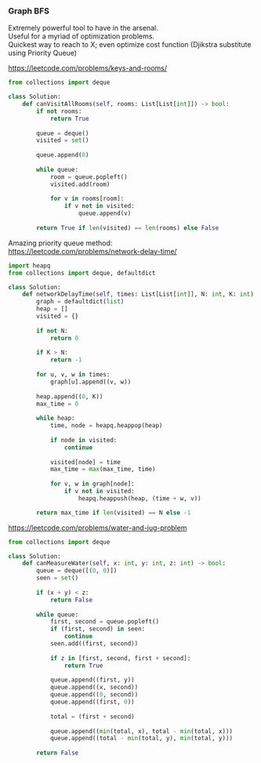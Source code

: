 ### Graph BFS

Extremely powerful tool to have in the arsenal. <br />
Useful for a myriad of optimization problems. <br />
Quickest way to reach to X; even optimize cost function (Djikstra substitute using Priority Queue) <br />

https://leetcode.com/problems/keys-and-rooms/
```py
from collections import deque

class Solution:
    def canVisitAllRooms(self, rooms: List[List[int]]) -> bool:
        if not rooms:
            return True
        
        queue = deque()
        visited = set()
        
        queue.append(0)
        
        while queue:
            room = queue.popleft()
            visited.add(room)
            
            for v in rooms[room]:
                if v not in visited:
                    queue.append(v)
        
        return True if len(visited) == len(rooms) else False
```

Amazing priority queue method: <br />
https://leetcode.com/problems/network-delay-time/

```py
import heapq
from collections import deque, defaultdict

class Solution:
    def networkDelayTime(self, times: List[List[int]], N: int, K: int) -> int:
        graph = defaultdict(list)
        heap = []
        visited = {}
        
        if not N:
            return 0
        
        if K > N:
            return -1
        
        for u, v, w in times:
            graph[u].append((v, w))
           
        heap.append((0, K))
        max_time = 0
        
        while heap:
            time, node = heapq.heappop(heap)
            
            if node in visited:
                continue
                
            visited[node] = time
            max_time = max(max_time, time)
            
            for v, w in graph[node]:
                if v not in visited:
                    heapq.heappush(heap, (time + w, v))

        return max_time if len(visited) == N else -1
```
https://leetcode.com/problems/water-and-jug-problem
```py
from collections import deque

class Solution:
    def canMeasureWater(self, x: int, y: int, z: int) -> bool:
        queue = deque([(0, 0)])
        seen = set()
        
        if (x + y) < z:
            return False
        
        while queue:
            first, second = queue.popleft()
            if (first, second) in seen:
                continue 
            seen.add((first, second))
            
            if z in [first, second, first + second]:
                return True
            
            queue.append((first, y))
            queue.append((x, second))
            queue.append((0, second))
            queue.append((first, 0))
            
            total = (first + second)
            
            queue.append((min(total, x), total - min(total, x)))
            queue.append((total - min(total, y), min(total, y)))
                
        return False
```